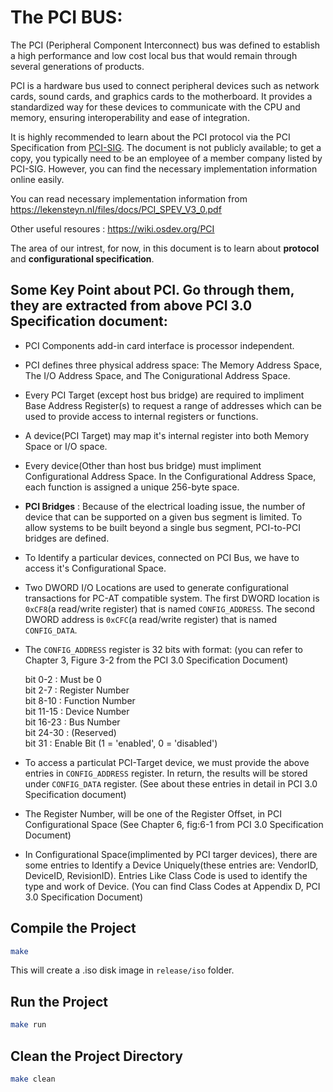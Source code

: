 # The PCI BUS:

The PCI (Peripheral Component Interconnect) bus was defined to establish a high performance and low cost local bus that would remain through several generations of products.

PCI is a hardware bus used to connect peripheral devices such as network cards, sound cards, and graphics cards to the motherboard. It provides a standardized way for these devices to communicate with the CPU and memory, ensuring interoperability and ease of integration.

It is highly recommended to learn about the PCI protocol via the PCI Specification from <a href="https://pcisig.com/" target="_blank"><u>PCI-SIG</u></a>. The document is not publicly available; to get a copy, you typically need to be an employee of a member company listed by PCI-SIG. However, you can find the necessary implementation information online easily.

You can read necessary implementation information from <a href="https://lekensteyn.nl/files/docs/PCI_SPEV_V3_0.pdf" target="_blank"><u>https://lekensteyn.nl/files/docs/PCI_SPEV_V3_0.pdf</u></a>

Other useful resoures : <a hred="https://wiki.osdev.org/PCI"><u>https://wiki.osdev.org/PCI</u></a>

The area of our intrest, for now, in this document is to learn about <b>protocol</b> and <b>configurational specification</b>.

## Some Key Point about PCI. Go through them, they are extracted from above PCI 3.0 Specification document:

- PCI Components add-in card interface is processor independent.

- PCI defines three physical address space: The Memory Address Space, The I/O Address Space, and The Conigurational Address Space.

- Every PCI Target (except host bus bridge) are required to impliment Base Address Register(s) to request a range of addresses which can be used to provide access to internal registers or functions.

- A device(PCI Target) may map it's internal register into both Memory Space or I/O space.

- Every device(Other than host bus bridge) must impliment Configurational Address Space. In the Configurational Address Space, each function is assigned a unique 256-byte space.

- <b>PCI Bridges</b> : Because of the electrical loading issue, the number of device that can be supported on a given bus segment is limited. To allow systems to be built beyond a single bus segment, PCI-to-PCI bridges are defined.

- To Identify a particular devices, connected on PCI Bus, we have to access it's Configurational Space.

- Two DWORD I/O Locations are used to generate configurational transactions for PC-AT compatible system. The first DWORD location is `0xCF8`(a read/write register) that is named `CONFIG_ADDRESS`. The second DWORD address is `0xCFC`(a read/write register) that is named `CONFIG_DATA`.

- The `CONFIG_ADDRESS` register is 32 bits with format: (you can refer to Chapter 3, Figure 3-2 from the PCI 3.0 Specification Document)
	

	bit 0-2   : Must be 0<br>
	bit 2-7   : Register Number<br>
	bit 8-10  : Function Number<br>
	bit 11-15 : Device Number <br>
	bit 16-23 : Bus Number<br>
	bit 24-30 : (Reserved)<br>
	bit 31 	  : Enable Bit (1 = 'enabled', 0 = 'disabled')<br>


- To access a particulat PCI-Target device, we must provide the above entries in `CONFIG_ADDRESS` register. In return, the results will be stored under `CONFIG_DATA` register. (See about these entries in detail in PCI 3.0 Specification document)

- The Register Number, will be one of the Register Offset, in PCI Configurational Space (See Chapter 6, fig:6-1 from PCI 3.0 Specification Document)

- In Configurational Space(implimented by PCI targer devices), there are some entries to Identify a Device Uniquely(these entries are: VendorID, DeviceID, RevisionID). Entries Like Class Code is used to identify the type and work of Device. (You can find Class Codes at Appendix D, PCI 3.0 Specification Document)



## Compile the Project

```bash
make
```

This will create a .iso disk image in `release/iso` folder.

## Run the Project

```bash
make run
```

## Clean the Project Directory

```bash
make clean
```